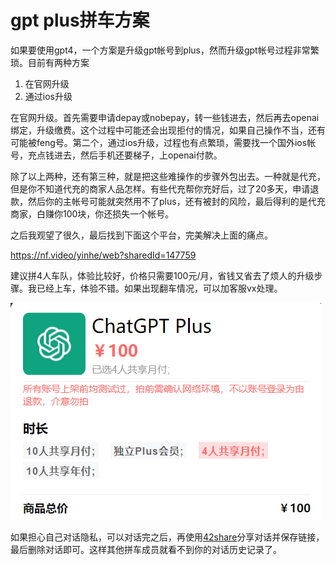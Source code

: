 # gpt plus拼车方案

如果要使用gpt4，一个方案是升级gpt帐号到plus，然而升级gpt帐号过程非常繁琐。目前有两种方案

1. 在官网升级
2. 通过ios升级

在官网升级。首先需要申请depay或nobepay，转一些钱进去，然后再去openai绑定，升级缴费。这个过程中可能还会出现拒付的情况，如果自己操作不当，还有可能被feng号。第二个，通过ios升级，过程也有点繁琐，需要找一个国外ios帐号，充点钱进去，然后手机还要梯子，上openai付款。

除了以上两种，还有第三种，就是把这些难操作的步骤外包出去。一种就是代充，但是你不知道代充的商家人品怎样。有些代充帮你充好后，过了20多天，申请退款，然后你的主帐号可能就突然用不了plus，还有被封的风险，最后得利的是代充商家，白赚你100块，你还损失一个帐号。

之后我观望了很久，最后找到下面这个平台，完美解决上面的痛点。

https://nf.video/yinhe/web?sharedId=147759

建议拼4人车队，体验比较好，价格只需要100元/月，省钱又省去了烦人的升级步骤。我已经上车，体验不错。如果出现翻车情况，可以加客服vx处理。

![gpt-plus](img/gpt-plus.png)

如果担心自己对话隐私，可以对话完之后，再使用[42share](https://42share.io/)分享对话并保存链接，最后删除对话即可。这样其他拼车成员就看不到你的对话历史记录了。

